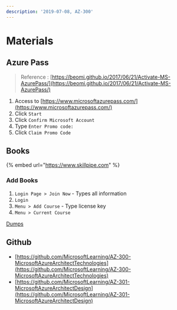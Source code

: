```yaml
---
description: '2019-07-08, AZ-300'
---
```


# Materials

## Azure Pass

> Reference : [https://beomi.github.io/2017/06/21/Activate-MS-AzurePass/](https://beomi.github.io/2017/06/21/Activate-MS-AzurePass/)

1. Access to [https://www.microsoftazurepass.com/](https://www.microsoftazurepass.com/)
2. Click `Start`
3. Click `Confirm Microsoft Account`
4. Type `Enter Promo code:`
5. Click `Claim Promo Code`

## Books

{% embed url="https://www.skillpipe.com" %}

### Add Books

1. `Login Page > Join Now` - Types all information
2. `Login`
3. `Menu > Add Course` - Type license key
4. `Menu > Current Course`

[Dumps](https://www.koreadumps.com/)

## Github

* [https://github.com/MicrosoftLearning/AZ-300-MicrosoftAzureArchitectTechnologies](https://github.com/MicrosoftLearning/AZ-300-MicrosoftAzureArchitectTechnologies)
* [https://github.com/MicrosoftLearning/AZ-301-MicrosoftAzureArchitectDesign](https://github.com/MicrosoftLearning/AZ-301-MicrosoftAzureArchitectDesign)



